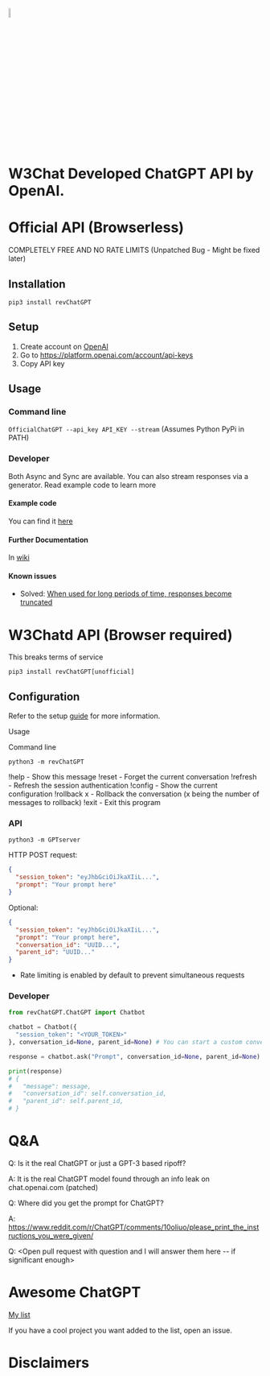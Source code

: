 <img src="https://github.com/w3security/w3Chat/blob/main/logo.png?raw=true" width="7%"></img>

# W3Chat Developed ChatGPT API by OpenAI.

# Official API (Browserless)

COMPLETELY FREE AND NO RATE LIMITS (Unpatched Bug - Might be fixed later)

</summary>

## Installation

`pip3 install revChatGPT`

## Setup

1. Create account on [OpenAI](https://platform.openai.com/)
2. Go to <https://platform.openai.com/account/api-keys>
3. Copy API key

## Usage

### Command line

`OfficialChatGPT --api_key API_KEY --stream` (Assumes Python PyPi in PATH)

### Developer

</summary>

Both Async and Sync are available. You can also stream responses via a generator. Read example code to learn more

#### Example code

You can find it [here](https://github.com/w3security/W3ChatGPT/blob/main/src/revChatGPT/Official.py#L292-L408)

#### Further Documentation

In [wiki](https://github.com/w3security/W3ChatGPT/wiki/revChatGPT)

#### Known issues

- Solved: [When used for long periods of time, responses become truncated](https://github.com/w3security/W3ChatGPT/issues/519)

# W3Chatd API (Browser required)

This breaks terms of service

</summary>

`pip3 install revChatGPT[unofficial]`

## Configuration

Refer to the setup [guide](https://github.com/w3security/W3ChatGPT/wiki/Setup) for more information.

Usage

Command line

`python3 -m revChatGPT`

!help - Show this message
!reset - Forget the current conversation
!refresh - Refresh the session authentication
!config - Show the current configuration
!rollback x - Rollback the conversation (x being the number of messages to rollback)
!exit - Exit this program

### API

`python3 -m GPTserver`

HTTP POST request:

```json
{
  "session_token": "eyJhbGciOiJkaXIiL...",
  "prompt": "Your prompt here"
}
```

Optional:

```json
{
  "session_token": "eyJhbGciOiJkaXIiL...",
  "prompt": "Your prompt here",
  "conversation_id": "UUID...",
  "parent_id": "UUID..."
}
```

- Rate limiting is enabled by default to prevent simultaneous requests

### Developer

```python
from revChatGPT.ChatGPT import Chatbot

chatbot = Chatbot({
  "session_token": "<YOUR_TOKEN>"
}, conversation_id=None, parent_id=None) # You can start a custom conversation

response = chatbot.ask("Prompt", conversation_id=None, parent_id=None) # You can specify custom conversation and parent ids. Otherwise it uses the saved conversation (yes. conversations are automatically saved)

print(response)
# {
#   "message": message,
#   "conversation_id": self.conversation_id,
#   "parent_id": self.parent_id,
# }
```

</details>

# Q&A

Q: Is it the real ChatGPT or just a GPT-3 based ripoff?

A: It is the real ChatGPT model found through an info leak on chat.openai.com (patched)

Q: Where did you get the prompt for ChatGPT?

A: <https://www.reddit.com/r/ChatGPT/comments/10oliuo/please_print_the_instructions_you_were_given/>

Q: <Open pull request with question and I will answer them here -- if significant enough>

# Awesome ChatGPT

[My list](https://github.com/stars/w3security/lists/awesome-chatgpt)

If you have a cool project you want added to the list, open an issue.

# Disclaimers
